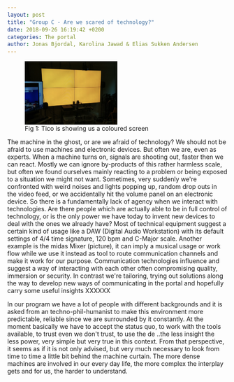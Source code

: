 ```yaml
---
layout: post
title: "Group C - Are we scared of technology?"
date: 2018-09-26 16:19:42 +0200
categories: The portal
author: Jonas Bjordal, Karolina Jawad & Elias Sukken Andersen
---
```


<figure>
<img src="/assets/img/Tico_going_mad.png" alt="Orange screen" width="50%" align="middle"/>
<figcaption>Fig 1: Tico is showing us a coloured screen </figcaption>
</figure>


The machine in the ghost, or are we afraid of technology?
We should not be afraid to use machines and electronic devices.
But often we are, even as experts. When a machine turns on, signals are shooting out, faster then we can react. 
Mostly we can ignore by-products of this rather harmless scale, but often we found ourselves mainly reacting to a problem or being exposed to a situation we might not want. Sometimes, very suddenly we're confronted with weird noises and lights popping up, random drop outs in the video feed, or we accidentally hit the volume panel on an electronic device. So there is a fundamentally lack of agency when we interact with technologies. Are there people which are actually able to be in full control of technology, or is the only power we have today to invent new devices to deal with the ones we already have? 
Most of technical equipment suggest a certain kind of usage
like a DAW (Digital Audio Workstation) with its default settings of 4/4 time signature, 120 bpm and C-Major scale.
Another example is the midas Mixer (picture), it can imply a musical usage or work flow while we use it instead as tool to route communication channels and make it work for our purpose.
Communication technologies influence and suggest a way of interacting with each other often compromising quality, immersion or security.
In contrast we're tailoring, trying out solutions along the way to develop new ways of communicating in the portal and hopefully carry some useful insights
XXXXXX

In our program we have a lot of people with different backgrounds and it is asked from an techno-phil-humanist to make this environment more predictable, reliable since we are surrounded by it constantly.
At the moment basically we have to accept the status quo, to work with the tools available, to trust even we don't trust, to use the de 
..the less insight the less power, very simple but very true in this context. 
From that perspective, it seems as if it is not only advised, but very much necessary to look from time to time a little bit behind the machine curtain. 
The more dense machines are involved in our every day life, the more complex the interplay gets and for us, the harder to understand.
